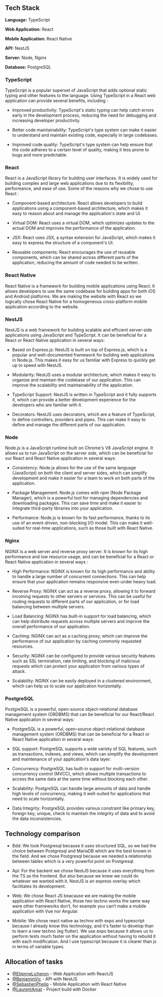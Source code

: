 
## Tech Stack
**Language:** TypeScript

**Web Application:** React

**Mobile Application:** React Native

**API:** NestJS

**Server:** Node, Nginx

**Database:** PostgreSQL



### TypeScript

TypeScript is a popular superset of JavaScript that adds optional static typing and other features to the language. Using TypeScript in a React web application can provide several benefits, including :

* Improved productivity: TypeScript's static typing can help catch errors early in the development process, reducing the need for debugging and increasing developer productivity.

* Better code maintainability: TypeScript's type system can make it easier to understand and maintain existing code, especially in large codebases.

* Improved code quality: TypeScript's type system can help ensure that the code adheres to a certain level of quality, making it less prone to bugs and more predictable.

### React

React is a JavaScript library for building user interfaces. It is widely used for building complex and large web applications due to its flexibility, performance, and ease of use. Some of the reasons why we chose to use React :

* Component-based architecture: React allows developers to build applications using a component-based architecture, which makes it easy to reason about and manage the application's state and UI.

* Virtual DOM: React uses a virtual DOM, which optimizes updates to the actual DOM and improves the performance of the application.

* JSX: React uses JSX, a syntax extension for JavaScript, which makes it easy to express the structure of a component's UI.

* Reusable components: React encourages the use of reusable components, which can be shared across different parts of the application, reducing the amount of code needed to be written.

### React Native

React Native is a framework for building mobile applications using React. It allows developers to use the same codebase for building apps for both iOS and Android platforms. We are making the website with React so we logically chose React Native for a homogeneous cross-platform mobile application according to the website.

### NestJS

NestJS is a web framework for building scalable and efficient server-side applications using JavaScript and TypeScript. It can be beneficial for a React or React Native application in several ways:

* Based on Express.js: NestJS is built on top of Express.js, which is a popular and well-documented framework for building web applications in Node.js. This makes it easy for us familiar with Express to quickly get up to speed with NestJS.

* Modularity: NestJS uses a modular architecture, which makes it easy to organize and maintain the codebase of our application. This can improve the scalability and maintainability of the application.

* TypeScript Support: NestJS is written in TypeScript and it fully supports it, which can provide a better development experience for the developers who are familiar with it.

* Decorators: NestJS uses decorators, which are a feature of TypeScript, to define controllers, providers and pipes. This can make it easy to define and manage the different parts of our application.

### Node

Node.js is a JavaScript runtime built on Chrome's V8 JavaScript engine. It allows us to run JavaScript on the server side, which can be beneficial for our React and React Native application in several ways:

* Consistency: Node.js allows for the use of the same language (JavaScript) on both the client and server sides, which can simplify development and make it easier for a team to work on both parts of the application.

* Package Management: Node.js comes with npm (Node Package Manager), which is a powerful tool for managing dependencies and downloading packages. This can save time and make it easier to integrate third-party libraries into your application.

* Performance: Node.js is known for its fast performance, thanks to its use of an event-driven, non-blocking I/O model. This can make it well-suited for real-time applications, such as those built with React Native.

### Nginx

NGINX is a web server and reverse proxy server. It is known for its high performance and low resource usage, and can be beneficial for a React or React Native application in several ways :

* High Performance: NGINX is known for its high performance and ability to handle a large number of concurrent connections. This can help ensure that your application remains responsive even under heavy load.

* Reverse Proxy: NGINX can act as a reverse proxy, allowing it to forward incoming requests to other servers or services. This can be useful for routing requests to different parts of our application, or for load balancing between multiple servers.

* Load Balancing: NGINX has built-in support for load balancing, which can help distribute requests across multiple servers and improve the overall performance of our application.

* Caching: NGINX can act as a caching proxy, which can improve the performance of our application by caching commonly requested resources.

* Security: NGINX can be configured to provide various security features such as SSL termination, rate limiting, and blocking of malicious requests which can protect your application from various types of attack.

* Scalability: NGINX can be easily deployed in a clustered environment, which can help us to scale our application horizontally.

### PostgreSQL

PostgreSQL is a powerful, open-source object-relational database management system (ORDBMS) that can be beneficial for our React/React Native application in several ways:

* PostgreSQL is a powerful, open-source object-relational database management system (ORDBMS) that can be beneficial for a React or React Native application in several ways:

* SQL support: PostgreSQL supports a wide variety of SQL features, such as transactions, indexes, and views, which can simplify the development and maintenance of your application's data layer.

* Concurrency: PostgreSQL has built-in support for multi-version concurrency control (MVCC), which allows multiple transactions to access the same data at the same time without blocking each other. 

* Scalability: PostgreSQL can handle large amounts of data and handle high levels of concurrency, making it well-suited for applications that need to scale horizontally.

* Data Integrity: PostgreSQL provides various constraint like primary key, foreign key, unique, check to maintain the integrity of data and to avoid the data inconsistencies.

## Technology comparison

- Bdd:
We took Postgresql because it uses structured SQL, so we had the choice between Postgresql and MariaDB which are the best known in the field. And we chose Postgresql because we needed a relationship between tables which is a very powerful point on Postgresql.

- Api:
For the backent we chose NestJS because it uses everything from the TS as the frontend. But also because we knew we could do whatever we wanted with it. NestJS is an express overlay which facilitates its development.

- Web:
We chose React JS beacause we are making the mobile application with React Native, those two techno works the same way were other frameworks don’t, for example you can’t make a mobile application with Vue nor Angular.

- Mobile:
We chose react native as techno with expo and typescript because I already know this technology, and it's faster to develop than to learn a new techno (eg flutter). We use expo because it allows us to perform tests much faster on the application without having to rebuild it with each modification. And I use typescript because it is clearer than js in terms of variable types.

## Allocation of tasks

- [@EtienneLicheron](https://github.com/EtienneLicheron) - Web Application with ReactJS
- [@BenjaminVic](https://github.com/Benjamin-Vic) - API with NestJS
- [@SebastienPhelip](https://github.com/seb34000) - Mobile Application with React Native
- [@LaurentAmat](https://github.com/Lqvrent) - Project build with Docker



